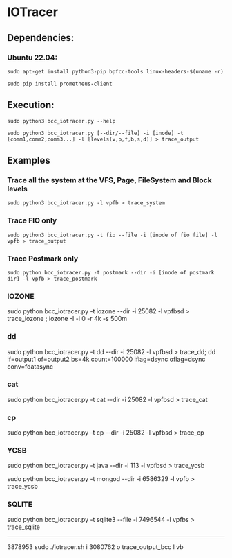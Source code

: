 # IOTracer

## Dependencies:

### Ubuntu 22.04:
```
sudo apt-get install python3-pip bpfcc-tools linux-headers-$(uname -r)
```
```
sudo pip install prometheus-client
```

## Execution:

```
sudo python3 bcc_iotracer.py --help
```

```
sudo python3 bcc_iotracer.py [--dir/--file] -i [inode] -t [comm1,comm2,comm3...] -l [levels(v,p,f,b,s,d)] > trace_output
```

## Examples

### Trace all the system at the VFS, Page, FileSystem and Block levels

```
sudo python3 bcc_iotracer.py -l vpfb > trace_system
```
### Trace FIO only
 
```
sudo python3 bcc_iotracer.py -t fio --file -i [inode of fio file] -l vpfb > trace_output
```

### Trace Postmark only

```
sudo python bcc_iotracer.py -t postmark --dir -i [inode of postmark dir] -l vpfb > trace_postmark
```

### IOZONE

sudo python bcc_iotracer.py -t iozone --dir -i 25082 -l vpfbsd > trace_iozone ; iozone -I -i 0 -r 4k -s 500m

### dd
sudo python bcc_iotracer.py -t dd --dir -i 25082 -l vpfbsd > trace_dd; dd if=output1 of=output2 bs=4k count=100000 iflag=dsync  oflag=dsync conv=fdatasync

### cat
sudo python bcc_iotracer.py -t cat --dir -i 25082 -l vpfbsd > trace_cat

### cp
sudo python bcc_iotracer.py -t cp --dir -i 25082 -l vpfbsd > trace_cp

### YCSB 

sudo python bcc_iotracer.py -t java --dir -i 113 -l vpfbsd > trace_ycsb

sudo python bcc_iotracer.py -t mongod --dir -i 6586329 -l vpfb > trace_ycsb

### SQLITE

sudo python bcc_iotracer.py -t sqlite3 --file -i 7496544 -l vpfbs > trace_sqlite

********************************************

3878953
sudo ./iotracer.sh i 3080762 o trace_output_bcc l vb
